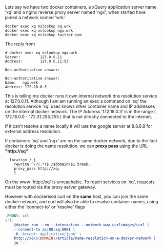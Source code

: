 <!--
{
  "name": "name resolution on a docker network",
  "post-status": "updated",
  "published": "2020-06-21+12:00",
  "type": "entry",
  "uid": "http://xq/gmack.nz/article/name-resolution-on-a-docker-network",
  "url": "https://gmack.nz/article/name-resolution-on-a-docker-network"
}
-->

Lets say we have two docker containers, a xQuery application server name 'xq'
and a nginx reverse proxy server named 'ngx', 
when started  have joined a network named 'wrk'.

```shell
docker exec xq nslookup xq.wrk
docker exec xq nslookup ngx.wrk
docker exec xq nslookup twitter.com
```

The reply from 

```
# docker exec xq nslookup ngx.wrk
Server:         127.0.0.11
Address:        127.0.0.11:53

Non-authoritative answer:

Non-authoritative answer:
Name:   ngx.wrk
Address: 172.18.0.3
```

This is telling me docker runs it own internal network
dns resolution service at 127.0.0.11.
Although I am am running an exec a command on 'xq' 
the resolution service 'xq' uses knows other container name and IP addresses
on the internal docker network. The IP Address '172.18.0.3' is
in the range ( 172.16.0.0 - 172.31.255.255 ) that is not directly connected to the internet.




If it can't resolve a name locally it will use the google server
at 8.8.8.8 for external address resolution.

If containers 'xq' and 'ngx' are on the same docker network,
due to the fact docker is doing the name resolution,
we can  **proxy pass** using the URL: **"http://xq"**


```nginx
  location / {
    rewrite ^/?(.*)$ /$domain/$1 break;
    proxy_pass http://xq;
    }
```

On the www 'http://xq' is unreachable. To reach services on 'xq',
requests must be routed via the proxy server gateway.

However with dockerised curl on the **same** host,
you can join the same docker network,
and curl will also be able to resolve container names,
using either the 'connect-to' or 'resolve' flags

```makefile
.PHONY: crl
crl:
	@docker run --rm --interactive --network www curlimages/curl \
    --connect-to xq:80:xq:8081 \
    -H 'Accept: application/json' \
    http://xq/$(DOMAIN)/article/name-resolution-on-a-docker-network |
    jq '.'
```





